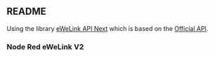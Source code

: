 ## README

Using the library [eWeLink API Next](https://github.com/nocmt/ewelink-api-next) which is based on the [Official API](https://coolkit-technologies.github.io/eWeLink-API/#/en/PlatformOverview).

### Node Red eWeLink V2